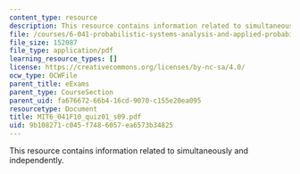 ```yaml
---
content_type: resource
description: This resource contains information related to simultaneously and independently.
file: /courses/6-041-probabilistic-systems-analysis-and-applied-probability-fall-2010/9b108271c045f7486057ea6573b34825_MIT6_041F10_quiz01_s09.pdf
file_size: 152087
file_type: application/pdf
learning_resource_types: []
license: https://creativecommons.org/licenses/by-nc-sa/4.0/
ocw_type: OCWFile
parent_title: eExams
parent_type: CourseSection
parent_uid: fa676672-66b4-16cd-9070-c155e20ea095
resourcetype: Document
title: MIT6_041F10_quiz01_s09.pdf
uid: 9b108271-c045-f748-6057-ea6573b34825
---
```

This resource contains information related to simultaneously and independently.